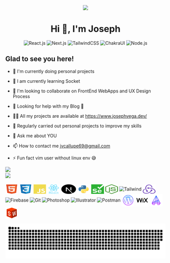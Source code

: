 <div align="center">
  
 
<a href="#"><img src="https://user-images.githubusercontent.com/91026290/199279083-9e86f1a4-8d87-41b9-b60c-798d520bb87b.gif"></a>

  
</div>


<h1 align="center">Hi 👋, I'm Joseph</h1>

<div align="center">

![React.js](https://img.shields.io/badge/react.js-%230073CF.svg?style=for-the-badge&logo=React&logoColor=blue&color=white)
![Next.js](https://img.shields.io/badge/next.js-%230073CF.svg?style=for-the-badge&logo=Next.js&logoColor=white&color=000000)
![TailwindCSS](https://img.shields.io/badge/tailwindcss-%230073CF.svg?style=for-the-badge&logo=TailwindCSS&logoColor=white&color=06B6D4)
![ChakraUI](https://img.shields.io/badge/CHAKRAUI-%230073CF.svg?style=for-the-badge&logo=CHAKRAUI&logoColor=white&color=blue)
![Node.js](https://img.shields.io/badge/node.js-%230073CF.svg?style=for-the-badge&logo=Node.js&logoColor=white&color=339933)

</div>

<h2>Glad to see you here!</h2>

- 🔭 I'm currently doing personal projects

- 🌱 I am currently learning Socket

- 👯 I'm looking to collaborate on FrontEnd WebApps and UX Design Process

- 🤝 Looking for help with my Blog 🤙

- 👨‍💻 All my projects are available at https://www.josephvega.dev/

- 📝 Regularly carried out personal projects to improve my skills

- 💬 Ask me about YOU

- 📫 How to contact me jvcallupe69@gmail.com

- ⚡ Fun fact vim user without linux env 😅
 <div>
   
 <div>
   <img height="200" src="https://github-readme-stats.vercel.app/api/top-langs/?username=josephvtx&layout=compact&theme=tokyonight&count_private=true"> <br>
   <img height="200" src="https://github-readme-stats.vercel.app/api?username=josephvtx&theme=tokyonight&show_icons=true&count_private=true">
   
 </div>
   
</div>

<div style="display: inline_block"><br>
  <img align="center" alt="HTML" height="30" width="40" src="https://raw.githubusercontent.com/devicons/devicon/master/icons/html5/html5-original.svg">
  <img align="center" alt="CSS" height="30" width="40" src="https://raw.githubusercontent.com/devicons/devicon/master/icons/css3/css3-original.svg">
  <img align="center" alt="Js" height="30" width="40" src="https://raw.githubusercontent.com/devicons/devicon/master/icons/javascript/javascript-plain.svg">
 <img align="center" alt="React" height="30" width="40" src="https://raw.githubusercontent.com/devicons/devicon/master/icons/react/react-original-wordmark.svg">
   <img align="center" alt="Nextjs" height="30" width="46" src="https://raw.githubusercontent.com/JosephVTX/icons/main/nextjs-icon.svg">
 <img align="center" alt="Python" height="30" width="40" src="https://raw.githubusercontent.com/devicons/devicon/master/icons/python/python-original.svg">
  <img align="center" alt="Selenium" height="30" width="40" src="https://raw.githubusercontent.com/JosephVTX/icons/main/selenium-icon.svg">
 <img align="center" alt="NodeJs" height="30" width="40" src="https://raw.githubusercontent.com/JosephVTX/icons/main/nodejs-icon.svg">
  <img align="center" alt="Tailwind" height="30" width="40" src="https://camo.githubusercontent.com/5734d0669fe22ce04a1cb989a156cd32c379875f6bca56d5210c9432824856d9/68747470733a2f2f7777772e766563746f726c6f676f2e7a6f6e652f6c6f676f732f7461696c77696e646373732f7461696c77696e646373732d69636f6e2e737667">
 <img align="center" alt="Redux" height="30" width="40" src="https://raw.githubusercontent.com/devicons/devicon/master/icons/redux/redux-original.svg">
  <img align="center" alt="Firebase" height="30" width="40" src="https://www.vectorlogo.zone/logos/firebase/firebase-icon.svg">
 <img align="center" alt="Git" height="30" width="40" src="https://camo.githubusercontent.com/fbfcb9e3dc648adc93bef37c718db16c52f617ad055a26de6dc3c21865c3321d/68747470733a2f2f7777772e766563746f726c6f676f2e7a6f6e652f6c6f676f732f6769742d73636d2f6769742d73636d2d69636f6e2e737667">
 <img align="center" alt="Photoshop" height="30" width="40" src="https://upload.wikimedia.org/wikipedia/commons/a/af/Adobe_Photoshop_CC_icon.svg">
 <img align="center" alt="Illustrator" height="30" width="40" src="https://upload.wikimedia.org/wikipedia/commons/f/fb/Adobe_Illustrator_CC_icon.svg">
 <img align="center" alt="Postman" height="30" width="40" src="https://www.svgrepo.com/show/354202/postman-icon.svg">
 <img align="center" alt="Wordpress" height="40" width="40" src="https://raw.githubusercontent.com/JosephVTX/icons/main/icons8-wordpress.svg">
 <img align="center" alt="Wix" height="40" width="40" src="https://raw.githubusercontent.com/JosephVTX/icons/main/wix-icon.svg">
 <img align="center" alt="Autocad" height="40" width="40" src="https://raw.githubusercontent.com/JosephVTX/icons/main/autocad-icon.svg">
 <img align="center" alt="Solidworks" height="40" width="40" src="https://raw.githubusercontent.com/JosephVTX/icons/main/solidwork-icon.svg">
  
</div>
 


<div> 
 

  <a href="https://github.com/JosephVTX?tab=repositories"><img src="https://raw.githubusercontent.com/JosephVTX/josephvtx/output/github-contribution-grid-snake-dark.svg"></a>

</div>
